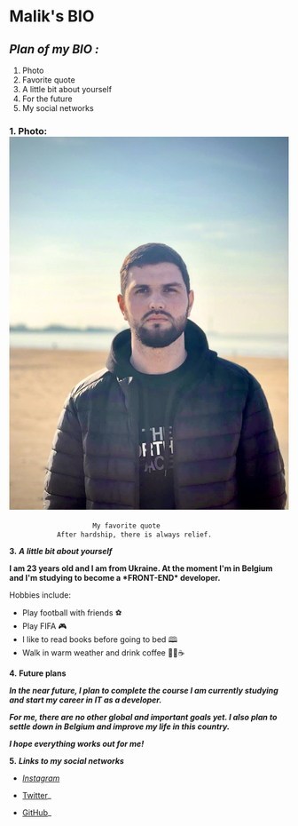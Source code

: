# Malik's BIO

## **_Plan of my BIO :_**

1. Photo
2. Favorite quote
3. A little bit about yourself
4. For the future
5. My social networks

### **1.** Photo: ![Photo](/members/img/avatar.jpg)

                         My favorite quote
                After hardship, there is always relief.

**3.** **_A little bit about yourself_**

**I am 23 years old and I am from Ukraine. At the moment I'm in Belgium and I'm
studying to become a \***FRONT-END**\* developer.**

Hobbies include:

- Play football with friends ⚽
- Play FIFA 🎮
- I like to read books before going to bed 🕮
- Walk in warm weather and drink coffee 🚶‍♂️☕

**4.** **Future plans**

**_In the near future, I plan to complete the course I am currently studying and
start my career in IT as a developer._**

**_For me, there are no other global and important goals yet. I also plan to
settle down in Belgium and improve my life in this country._**

**_I hope everything works out for me!_**

**5.** **_Links to my social networks_**

- [_Instagram_](https://www.instagram.com/ssardalov/)

- [Twitter](https://www.twitter.com)\_

- [GitHub](https://github.com/Abdul-MalikSardalov)\_

